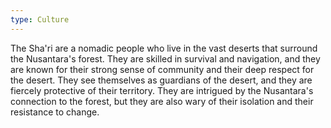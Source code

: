 ```yaml
---
type: Culture
---
```

The Sha'ri are a nomadic people who live in the vast deserts that surround the Nusantara's forest. They are skilled in survival and navigation, and they are known for their strong sense of community and their deep respect for the desert. They see themselves as guardians of the desert, and they are fiercely protective of their territory. They are intrigued by the Nusantara's connection to the forest, but they are also wary of their isolation and their resistance to change.
